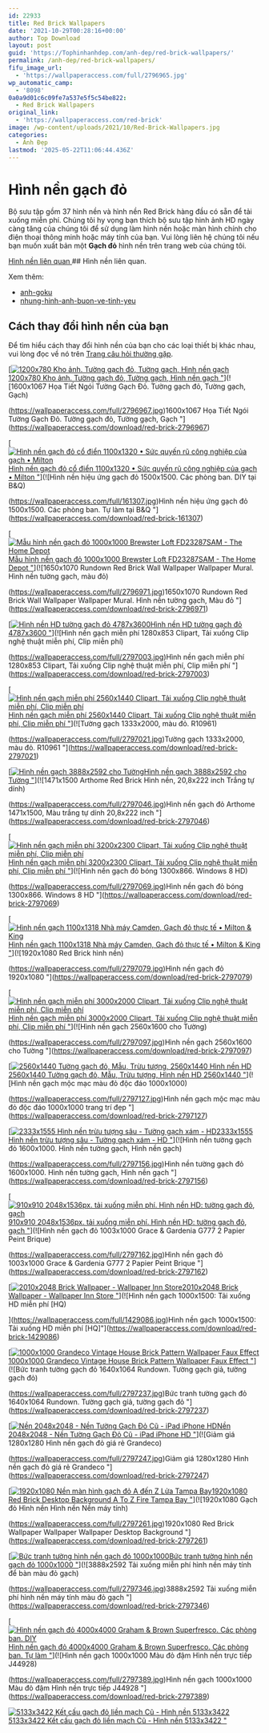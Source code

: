 ```yaml
---
id: 22933
title: Red Brick Wallpapers
date: '2021-10-29T00:28:16+00:00'
author: Top Download
layout: post
guid: 'https://Tophinhanhdep.com/anh-dep/red-brick-wallpapers/'
permalink: /anh-dep/red-brick-wallpapers/
fifu_image_url:
  - 'https://wallpaperaccess.com/full/2796965.jpg'
wp_automatic_camp:
  - '8098'
0a0a9d01c6c09fe7a537e5f5c54be822:
  - Red Brick Wallpapers
original_link:
  - 'https://wallpaperaccess.com/red-brick'
image: /wp-content/uploads/2021/10/Red-Brick-Wallpapers.jpg
categories:
  - Ảnh Đẹp
lastmod: '2025-05-22T11:06:44.436Z'
---
```

# Hình nền gạch đỏ

Bộ sưu tập gồm 37 hình nền và hình nền Red Brick hàng đầu có sẵn để tải xuống miễn phí. Chúng tôi hy vọng bạn thích bộ sưu tập hình ảnh HD ngày càng tăng của chúng tôi để sử dụng làm hình nền hoặc màn hình chính cho điện thoại thông minh hoặc máy tính của bạn. Vui lòng liên hệ chúng tôi nếu bạn muốn xuất bản một **Gạch đỏ** hình nền trên trang web của chúng tôi.

[Hình nền liên quan ](#related) ## Hình nền liên quan.

   
 Xem thêm:

   
- [anh-goku](https://tophinhanhdep.com/anh-anime/anh-goku/)
- [nhung-hinh-anh-buon-ve-tinh-yeu](https://tophinhanhdep.com/hinh-anh-buon/nhung-hinh-anh-buon-ve-tinh-yeu/)

## Cách thay đổi hình nền của bạn

Để tìm hiểu cách thay đổi hình nền của bạn cho các loại thiết bị khác nhau, vui lòng đọc về nó trên [Trang câu hỏi thường gặp](https://tophinhanhdep.com/faq/).

  
[[![1200x780 Kho ảnh.  Tường gạch đỏ, Tường gạch, Hình nền gạch](https://wallpaperaccess.com/full/2796965.jpg)1200x780 Kho ảnh. Tường gạch đỏ, Tường gạch, Hình nền gạch "](https://wallpaperaccess.com/download/red-brick-2796965)](![1600x1067 Họa Tiết Ngói Tường Gạch Đỏ.  Tường gạch đỏ, Tường gạch, Gạch)

(https://wallpaperaccess.com/full/2796967.jpg)1600x1067 Họa Tiết Ngói Tường Gạch Đỏ. Tường gạch đỏ, Tường gạch, Gạch "](https://wallpaperaccess.com/download/red-brick-2796967)

[[![Hình nền gạch đỏ cổ điển 1100x1320 • Sức quyến rũ công nghiệp của gạch • Milton](https://wallpaperaccess.com/full/2796968.jpg)Hình nền gạch đỏ cổ điển 1100x1320 • Sức quyến rũ công nghiệp của gạch • Milton "](https://wallpaperaccess.com/download/red-brick-2796968)](![Hình nền hiệu ứng gạch đỏ 1500x1500.  Các phòng ban.  DIY tại B&Q)

(https://wallpaperaccess.com/full/161307.jpg)Hình nền hiệu ứng gạch đỏ 1500x1500. Các phòng ban. Tự làm tại B&amp;Q "](https://wallpaperaccess.com/download/red-brick-161307)

[[![Mẫu hình nền gạch đỏ 1000x1000 Brewster Loft FD23287SAM - The Home Depot](https://wallpaperaccess.com/full/2405547.jpg)Mẫu hình nền gạch đỏ 1000x1000 Brewster Loft FD23287SAM - The Home Depot "](https://wallpaperaccess.com/download/red-brick-2405547)](![1650x1070 Rundown Red Brick Wall Wallpaper Wallpaper Mural.  Hình nền tường gạch, màu đỏ)

(https://wallpaperaccess.com/full/2796971.jpg)1650x1070 Rundown Red Brick Wall Wallpaper Wallpaper Mural. Hình nền tường gạch, Màu đỏ "](https://wallpaperaccess.com/download/red-brick-2796971)

[[![Hình nền HD tường gạch đỏ 4787x3600](https://wallpaperaccess.com/full/2796972.jpg)Hình nền HD tường gạch đỏ 4787x3600 "](https://wallpaperaccess.com/download/red-brick-2796972)](![Hình nền gạch miễn phí 1280x853 Clipart, Tải xuống Clip nghệ thuật miễn phí, Clip miễn phí)

(https://wallpaperaccess.com/full/2797003.jpg)Hình nền gạch miễn phí 1280x853 Clipart, Tải xuống Clip nghệ thuật miễn phí, Clip miễn phí "](https://wallpaperaccess.com/download/red-brick-2797003)

[[![Hình nền gạch miễn phí 2560x1440 Clipart, Tải xuống Clip nghệ thuật miễn phí, Clip miễn phí](https://wallpaperaccess.com/full/2797017.jpg)Hình nền gạch miễn phí 2560x1440 Clipart, Tải xuống Clip nghệ thuật miễn phí, Clip miễn phí "](https://wallpaperaccess.com/download/red-brick-2797017)](![Tường gạch 1333x2000, màu đỏ.  R10961)

(https://wallpaperaccess.com/full/2797021.jpg)Tường gạch 1333x2000, màu đỏ. R10961 "](https://wallpaperaccess.com/download/red-brick-2797021)

[[![Hình nền gạch 3888x2592 cho Tường](https://wallpaperaccess.com/full/2797024.jpg)Hình nền gạch 3888x2592 cho Tường "](https://wallpaperaccess.com/download/red-brick-2797024)](![1471x1500 Arthome Red Brick Hình nền, 20,8x222 inch Trắng tự dính)

(https://wallpaperaccess.com/full/2797046.jpg)Hình nền gạch đỏ Arthome 1471x1500, Màu trắng tự dính 20,8x222 inch "](https://wallpaperaccess.com/download/red-brick-2797046)

[[![Hình nền gạch miễn phí 3200x2300 Clipart, Tải xuống Clip nghệ thuật miễn phí, Clip miễn phí](https://wallpaperaccess.com/full/2797058.jpg)Hình nền gạch miễn phí 3200x2300 Clipart, Tải xuống Clip nghệ thuật miễn phí, Clip miễn phí "](https://wallpaperaccess.com/download/red-brick-2797058)](![Hình nền gạch đỏ bóng 1300x866.  Windows 8 HD)

(https://wallpaperaccess.com/full/2797069.jpg)Hình nền gạch đỏ bóng 1300x866. Windows 8 HD "](https://wallpaperaccess.com/download/red-brick-2797069)

[[![Hình nền gạch 1100x1318 Nhà máy Camden, Gạch đỏ thực tế • Milton & King](https://wallpaperaccess.com/full/1240612.jpg)Hình nền gạch 1100x1318 Nhà máy Camden, Gạch đỏ thực tế • Milton &amp; King "](https://wallpaperaccess.com/download/red-brick-1240612)](![1920x1080 Red Brick hình nền)

(https://wallpaperaccess.com/full/2797079.jpg)Hình nền gạch đỏ 1920x1080 "](https://wallpaperaccess.com/download/red-brick-2797079)

[[![Hình nền gạch miễn phí 3000x2000 Clipart, Tải xuống Clip nghệ thuật miễn phí, Clip miễn phí](https://wallpaperaccess.com/full/2797085.jpg)Hình nền gạch miễn phí 3000x2000 Clipart, Tải xuống Clip nghệ thuật miễn phí, Clip miễn phí "](https://wallpaperaccess.com/download/red-brick-2797085)](![Hình nền gạch 2560x1600 cho Tường)

(https://wallpaperaccess.com/full/2797097.jpg)Hình nền gạch 2560x1600 cho Tường "](https://wallpaperaccess.com/download/red-brick-2797097)

[[![2560x1440 Tường gạch đỏ, Mẫu, Trừu tượng, 2560x1440 Hình nền HD](https://wallpaperaccess.com/full/2797112.jpg)2560x1440 Tường gạch đỏ, Mẫu, Trừu tượng, Hình nền HD 2560x1440 "](https://wallpaperaccess.com/download/red-brick-2797112)](![Hình nền gạch mộc mạc màu đỏ độc đáo 1000x1000)

(https://wallpaperaccess.com/full/2797127.jpg)Hình nền gạch mộc mạc màu đỏ độc đáo 1000x1000 trang trí đẹp "](https://wallpaperaccess.com/download/red-brick-2797127)

[[![2333x1555 Hình nền trừu tượng sâu - Tường gạch xám - HD](https://wallpaperaccess.com/full/2797150.jpg)2333x1555 Hình nền trừu tượng sâu - Tường gạch xám - HD "](https://wallpaperaccess.com/download/red-brick-2797150)](![Hình nền tường gạch đỏ 1600x1000.  Hình nền tường gạch, Hình nền gạch)

(https://wallpaperaccess.com/full/2797156.jpg)Hình nền tường gạch đỏ 1600x1000. Hình nền tường gạch, Hình nền gạch "](https://wallpaperaccess.com/download/red-brick-2797156)

[[![910x910 2048x1536px.  tải xuống miễn phí.  Hình nền HD: tường gạch đỏ, gạch](https://wallpaperaccess.com/full/2797158.jpg)910x910 2048x1536px. tải xuống miễn phí. Hình nền HD: tường gạch đỏ, gạch "](https://wallpaperaccess.com/download/red-brick-2797158)](![Hình nền gạch đỏ 1003x1000 Grace & Gardenia G777 2 Papier Peint Brique)

(https://wallpaperaccess.com/full/2797162.jpg)Hình nền gạch đỏ 1003x1000 Grace &amp; Gardenia G777 2 Papier Peint Brique "](https://wallpaperaccess.com/download/red-brick-2797162)

[[![2010x2048 Brick Wallpaper - Wallpaper Inn Store](https://wallpaperaccess.com/full/2797211.jpg)2010x2048 Brick Wallpaper - Wallpaper Inn Store "](https://wallpaperaccess.com/download/red-brick-2797211)](![Hình nền gạch 1000x1500: Tải xuống HD miễn phí [HQ)

](https://wallpaperaccess.com/full/1429086.jpg)Hình nền gạch 1000x1500: Tải xuống HD miễn phí \[HQ\]"](https://wallpaperaccess.com/download/red-brick-1429086)

[[![1000x1000 Grandeco Vintage House Brick Pattern Wallpaper Faux Effect](https://wallpaperaccess.com/full/2797227.jpg)1000x1000 Grandeco Vintage House Brick Pattern Wallpaper Faux Effect "](https://wallpaperaccess.com/download/red-brick-2797227)](![Bức tranh tường gạch đỏ 1640x1064 Rundown.  Tường gạch giả, tường gạch đỏ)

(https://wallpaperaccess.com/full/2797237.jpg)Bức tranh tường gạch đỏ 1640x1064 Rundown. Tường gạch giả, tường gạch đỏ "](https://wallpaperaccess.com/download/red-brick-2797237)

[[![Nền 2048x2048 - Nền Tường Gạch Đỏ Cũ - iPad iPhone HD](https://wallpaperaccess.com/full/2797243.jpg)Nền 2048x2048 - Nền Tường Gạch Đỏ Cũ - iPad iPhone HD "](https://wallpaperaccess.com/download/red-brick-2797243)](![Giảm giá 1280x1280 Hình nền gạch đỏ giá rẻ Grandeco)

(https://wallpaperaccess.com/full/2797247.jpg)Giảm giá 1280x1280 Hình nền gạch đỏ giá rẻ Grandeco "](https://wallpaperaccess.com/download/red-brick-2797247)

[[![1920x1080 Nền màn hình gạch đỏ A đến Z Lửa Tampa Bay](https://wallpaperaccess.com/full/2797250.jpg)1920x1080 Red Brick Desktop Background A To Z Fire Tampa Bay "](https://wallpaperaccess.com/download/red-brick-2797250)](![1920x1080 Gạch đỏ Hình nền Hình nền Nền máy tính)

(https://wallpaperaccess.com/full/2797261.jpg)1920x1080 Red Brick Wallpaper Wallpaper Wallpaper Desktop Background "](https://wallpaperaccess.com/download/red-brick-2797261)

[[![Bức tranh tường hình nền gạch đỏ 1000x1000](https://wallpaperaccess.com/full/2797289.jpg)Bức tranh tường hình nền gạch đỏ 1000x1000 "](https://wallpaperaccess.com/download/red-brick-2797289)](![3888x2592 Tải xuống miễn phí hình nền máy tính để bàn màu đỏ gạch)

(https://wallpaperaccess.com/full/2797346.jpg)3888x2592 Tải xuống miễn phí hình nền máy tính màu đỏ gạch "](https://wallpaperaccess.com/download/red-brick-2797346)

[[![Hình nền gạch đỏ 4000x4000 Graham & Brown Superfresco.  Các phòng ban.  DIY](https://wallpaperaccess.com/full/161327.jpg)Hình nền gạch đỏ 4000x4000 Graham &amp; Brown Superfresco. Các phòng ban. Tự làm "](https://wallpaperaccess.com/download/red-brick-161327)](![Hình nền gạch 1000x1000 Màu đỏ đậm Hình nền trực tiếp J44928)

(https://wallpaperaccess.com/full/2797389.jpg)Hình nền gạch 1000x1000 Màu đỏ đậm Hình nền trực tiếp J44928 "](https://wallpaperaccess.com/download/red-brick-2797389)

[![5133x3422 Kết cấu gạch đỏ liền mạch Cũ - Hình nền 5133x3422](https://wallpaperaccess.com/full/2797391.jpg)5133x3422 Kết cấu gạch đỏ liền mạch Cũ - Hình nền 5133x3422 "](https://wallpaperaccess.com/download/red-brick-2797391)
